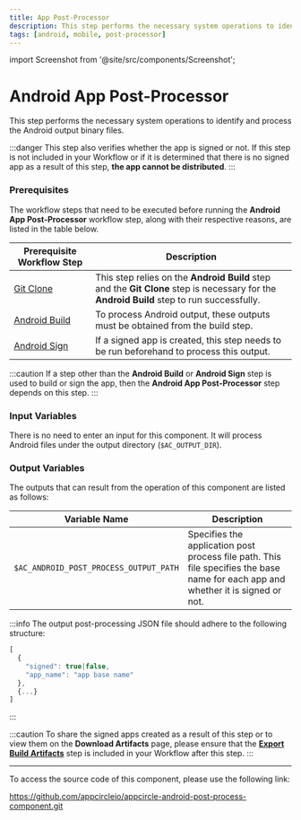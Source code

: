 ```yaml
---
title: App Post-Processor
description: This step performs the necessary system operations to identify and process the Android output binary files.
tags: [android, mobile, post-processor]
---
```


import Screenshot from '@site/src/components/Screenshot';

# Android App Post-Processor
This step performs the necessary system operations to identify and process the Android output binary files.

:::danger
This step also verifies whether the app is signed or not. If this step is not included in your Workflow or if it is determined that there is no signed app as a result of this step, __the app cannot be distributed__.
:::

### Prerequisites
The workflow steps that need to be executed before running the **Android App Post-Processor** workflow step, along with their respective reasons, are listed in the table below.

| Prerequisite Workflow Step                      | Description                                     |
|-------------------------------------------------|-------------------------------------------------|
| [Git Clone](/workflows/common-workflow-steps/git-clone) | This step relies on the **Android Build** step and the **Git Clone** step is necessary for the **Android Build** step to run successfully. |
| [Android Build](/workflows/android-specific-workflow-steps/android-build) | To process Android output, these outputs must be obtained from the build step. |
| [Android Sign](/workflows/android-specific-workflow-steps/android-sign) | If a signed app is created, this step needs to be run beforehand to process this output. |

<Screenshot url='https://cdn.appcircle.io/docs/assets/android-workflow-components-post-processor_1.png' alt="image2" />

:::caution
If a step other than the **Android Build** or **Android Sign** step is used to build or sign the app, then the **Android App Post-Processor** step depends on this step.
:::

### Input Variables
There is no need to enter an input for this component. It will process Android files under the output directory (`$AC_OUTPUT_DIR`).

### Output Variables
The outputs that can result from the operation of this component are listed as follows:

<Screenshot url='https://cdn.appcircle.io/docs/assets/android-workflow-components-post-processor_2.png' alt="image2" />

| Variable Name                          | Description                                       |
|----------------------------------------|---------------------------------------------------|
| `$AC_ANDROID_POST_PROCESS_OUTPUT_PATH` | Specifies the application post process file path. This file specifies the base name for each app and whether it is signed or not. |

:::info
The output post-processing JSON file should adhere to the following structure:
```jsx title="ac_post_process_output.json"
[
  {
    "signed": true|false, 
    "app_name": "app base name"
  },
  {...}
]
```
:::

:::caution
To share the signed apps created as a result of this step or to view them on the **Download Artifacts** page, please ensure that the [**Export Build Artifacts**](/workflows/common-workflow-steps/export-build-artifacts) step is included in your Workflow after this step.
:::

---
To access the source code of this component, please use the following link:

https://github.com/appcircleio/appcircle-android-post-process-component.git